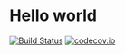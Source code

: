 Hello world
=======

[![Build Status](https://secure.travis-ci.org/codecov/codecov-python.svg?branch=master)](http://travis-ci.org/codecov/codecov-python)
[![codecov.io](https://codecov.io/github/codecov-test/python-6/coverage.svg?branch=master)](https://codecov.io/github/codecov-test/python-6?branch=master)
